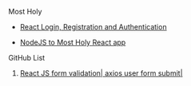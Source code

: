 Most Holy

+ [React Login, Registration and Authentication](https://www.youtube.com/playlist?list=PL0Zuz27SZ-6PRCpm9clX0WiBEMB70FWwd)

+ [NodeJS to Most Holy React app](https://www.youtube.com/watch?v=f2EqECiTBL8)

GitHub List 
1. [React JS form validation| axios user form submit|](https://github.com/gitdagray/react_register_form)

